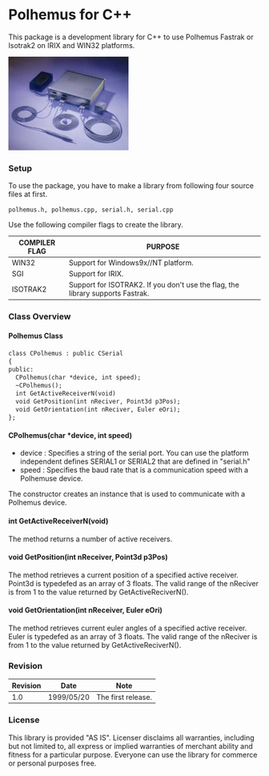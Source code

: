 # Polhemus for C++

This package is a development library for C++ to use Polhemus Fastrak or Isotrak2 on IRIX and WIN32 platforms.

![Fastrak](doc/img/vr_fastrak.jpg)

### Setup

To use the package, you have to make a library from following four source files at first.

```
polhemus.h, polhemus.cpp, serial.h, serial.cpp
```

Use the following compiler flags to create the library.

COMPILER FLAG | PURPOSE
---|---
WIN32 | Support for Windows9x//NT platform.
SGI | Support for IRIX.
ISOTRAK2 | Support for ISOTRAK2. If you don't use the flag, the library supports Fastrak.

### Class Overview

#### Polhemus Class

```
class CPolhemus : public CSerial
{
public:
  CPolhemus(char *device, int speed);
  ~CPolhemus();
  int GetActiveReceiverN(void)
  void GetPosition(int nReciver, Point3d p3Pos);
  void GetOrientation(int nReciver, Euler eOri);
};
```

#### CPolhemus(char \*device, int speed)

- device : Specifies a string of the serial port. You can use the platform independent defines SERIAL1 or SERIAL2 that are defined in "serial.h"
- speed : Specifies the baud rate that is a communication speed with a Polhemuse device.

The constructor creates an instance that is used to communicate with a Polhemus device.

#### int GetActiveReceiverN(void)

The method returns a number of active receivers.

#### void GetPosition(int nReceiver, Point3d p3Pos)

The method retrieves a current position of a specified active receiver. Point3d is typedefed as an array of 3 floats. The valid range of the nReciver is from 1 to the value returned by GetActiveReciverN().

#### void GetOrientation(int nReceiver, Euler eOri)

The method retrieves current euler angles of a specified active receiver. Euler is typedefed as an array of 3 floats. The valid range of the nReciver is from 1 to the value returned by GetActiveReciverN().

### Revision

Revision | Date | Note
---|---|---
1.0 | 1999/05/20 | The first release.

### License

This library is provided "AS IS". Licenser disclaims all warranties,
including but not limited to, all express or implied warranties of
merchant ability and fitness for a particular purpose. Everyone can use
the library for commerce or personal purposes free.
